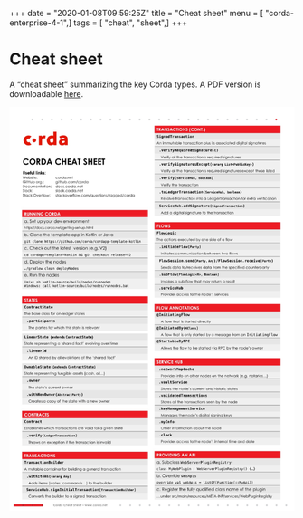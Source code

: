 +++
date = "2020-01-08T09:59:25Z"
title = "Cheat sheet"
menu = [ "corda-enterprise-4-1",]
tags = [ "cheat", "sheet",]
+++


# Cheat sheet

A “cheat sheet” summarizing the key Corda types. A PDF version is downloadable [here](_static/corda-cheat-sheet.pdf).

![cheatsheet](resources/cheatsheet.jpg "cheatsheet")
